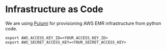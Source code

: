 # Infrastructure as Code

We are using [Pulumi](https://www.pulumi.com/) for provisioning AWS EMR infrastructure from python code.

```
export AWS_ACCESS_KEY_ID=<YOUR_ACCESS_KEY_ID>
export AWS_SECRET_ACCESS_KEY=<YOUR_SECRET_ACCESS_KEY>


```
